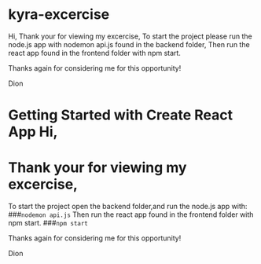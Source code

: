 # kyra-excercise

Hi,
Thank your for viewing my excercise, 
To start the project please run the node.js app with nodemon api.js found in the backend folder,
Then run the react app found in the frontend folder with npm start.

Thanks again for considering me for this opportunity!

Dion
# Getting Started with Create React App Hi,
# Thank your for viewing my excercise,

To start the project open the backend folder,and run the node.js app with:
###`nodemon api.js`
Then run the react app found in the frontend folder with npm start.
###`npm start`

Thanks again for considering me for this opportunity!

Dion

